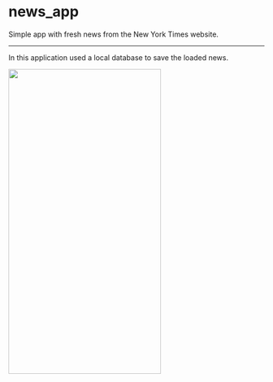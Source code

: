 # news_app

Simple app with fresh news from the New York Times website.
___
In this application used a local database to save the loaded news.


<img src="https://github.com/Sickgrey/news_app/blob/main/gifs/screen.gif" width="300" height="600"/>
